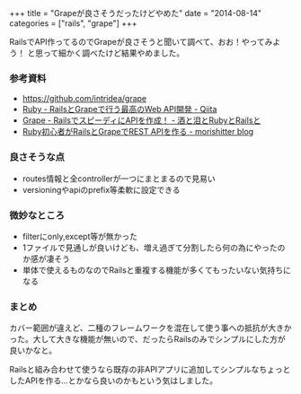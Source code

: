+++
title = "Grapeが良さそうだったけどやめた"
date = "2014-08-14"
categories = ["rails", "grape"]
+++

RailsでAPI作ってるのでGrapeが良さそうと聞いて調べて、おお！やってみよう！
と思って細かく調べたけど結果やめました。

### 参考資料

- https://github.com/intridea/grape
- [Ruby - RailsとGrapeで行う最高のWeb API開発 - Qiita](http://qiita.com/anoworl/items/756f01cc3d188ebad139)
- [Grape - RailsでスピーディにAPIを作成！ - 酒と泪とRubyとRailsと](http://morizyun.github.io/blog/rails-grepe-api-heroku-ruby/)
- [Ruby初心者がRailsとGrapeでREST APIを作る - morishitter blog](http://morishitter.hatenablog.com/entry/2014/03/12/033321)


### 良さそうな点

- routes情報と全controllerが一つにまとまるので見易い
- versioningやapiのprefix等柔軟に設定できる

### 微妙なところ

- filterにonly,except等が無かった
- 1ファイルで見通しが良いけども、増え過ぎて分割したら何の為にやったのか感が凄そう
- 単体で使えるものなのでRailsと重複する機能が多くてもったいない気持ちになる

### まとめ

カバー範囲が違えど、二種のフレームワークを混在して使う事への抵抗が大きかった。大して大きな機能が無いので、だったらRailsのみでシンプルにした方が良いかなと。

Railsと組み合わせて使うなら既存の非APIアプリに追加してシンプルなちょっとしたAPIを作る…とかなら良いのかもという気はしました。

